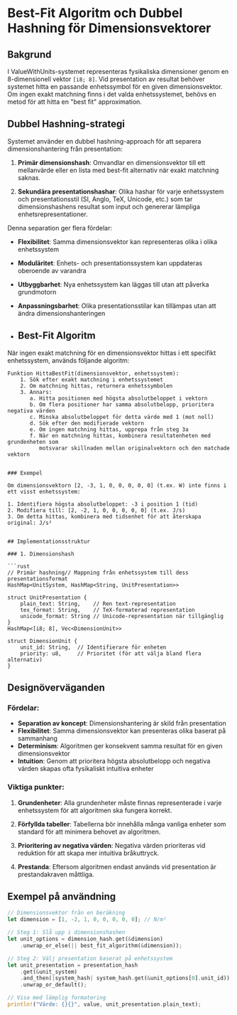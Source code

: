# Best-Fit Algoritm och Dubbel Hashning för Dimensionsvektorer

## Bakgrund

I ValueWithUnits-systemet representeras fysikaliska dimensioner genom en 8-dimensionell vektor `[i8; 8]`. Vid presentation av resultat behöver systemet hitta en passande enhetssymbol för en given dimensionsvektor. Om ingen exakt matchning finns i det valda enhetssystemet, behövs en metod för att hitta en "best fit" approximation.

## Dubbel Hashning-strategi

Systemet använder en dubbel hashning-approach för att separera dimensionshantering från presentation:

1. **Primär dimensionshash**: Omvandlar en dimensionsvektor till ett mellanvärde eller en lista med best-fit alternativ när exakt matchning saknas.

2. **Sekundära presentationshashar**: Olika hashar för varje enhetssystem och presentationsstil (SI, Anglo, TeX, Unicode, etc.) som tar dimensionshashens resultat som input och genererar lämpliga enhetsrepresentationer.

Denna separation ger flera fördelar:
- **Flexibilitet**: Samma dimensionsvektor kan representeras olika i olika enhetssystem
- **Moduläritet**: Enhets- och presentationssystem kan uppdateras oberoende av varandra
- **Utbyggbarhet**: Nya enhetssystem kan läggas till utan att påverka grundmotorn
- **Anpassningsbarhet**: Olika presentationsstilar kan tillämpas utan att ändra dimensionshanteringen

- ## Best-Fit Algoritm

När ingen exakt matchning för en dimensionsvektor hittas i ett specifikt enhetssystem, används följande algoritm:

```pseudocode
Funktion HittaBestFit(dimensionsvektor, enhetssystem):
    1. Sök efter exakt matchning i enhetssystemet
    2. Om matchning hittas, returnera enhetssymbolen
    3. Annars:
       a. Hitta positionen med högsta absolutbeloppet i vektorn
       b. Om flera positioner har samma absolutbelopp, prioritera negativa värden
       c. Minska absolutbeloppet för detta värde med 1 (mot noll)
       d. Sök efter den modifierade vektorn
       e. Om ingen matchning hittas, upprepa från steg 3a
       f. När en matchning hittas, kombinera resultatenheten med grundenheten som 
          motsvarar skillnaden mellan originalvektorn och den matchade vektorn


### Exempel

Om dimensionsvektorn [2, -3, 1, 0, 0, 0, 0, 0] (t.ex. W) inte finns i ett visst enhetssystem:

1. Identifiera högsta absolutbeloppet: -3 i position 1 (tid)
2. Modifiera till: [2, -2, 1, 0, 0, 0, 0, 0] (t.ex. J/s)
3. Om detta hittas, kombinera med tidsenhet för att återskapa original: J/s²


## Implementationsstruktur

### 1. Dimensionshash

```rust
// Primär hashning// Mappning från enhetssystem till dess presentationsformat
HashMap<UnitSystem, HashMap<String, UnitPresentation>>

struct UnitPresentation {
    plain_text: String,    // Ren text-representation
    tex_format: String,    // TeX-formaterad representation
    unicode_format: String // Unicode-representation när tillgänglig
}
HashMap<[i8; 8], Vec<DimensionUnit>>

struct DimensionUnit {
    unit_id: String,  // Identifierare för enheten
    priority: u8,     // Prioritet (för att välja bland flera alternativ)
}
```

## Designöverväganden

### Fördelar:

- **Separation av koncept**: Dimensionshantering är skild från presentation
- **Flexibilitet**: Samma dimensionsvektor kan presenteras olika baserat på sammanhang
- **Determinism**: Algoritmen ger konsekvent samma resultat för en given dimensionsvektor
- **Intuition**: Genom att prioritera högsta absolutbelopp och negativa värden skapas ofta fysikaliskt intuitiva enheter

### Viktiga punkter:

1. **Grundenheter**: Alla grundenheter måste finnas representerade i varje enhetssystem för att algoritmen ska fungera korrekt.

2. **Förfyllda tabeller**: Tabellerna bör innehålla många vanliga enheter som standard för att minimera behovet av algoritmen.

3. **Prioritering av negativa värden**: Negativa värden prioriteras vid reduktion för att skapa mer intuitiva bråkuttryck.

4. **Prestanda**: Eftersom algoritmen endast används vid presentation är prestandakraven måttliga.

## Exempel på användning

```rust
// Dimensionsvektor från en beräkning
let dimension = [1, -2, 1, 0, 0, 0, 0, 0]; // N/m²

// Steg 1: Slå upp i dimensionshashen
let unit_options = dimension_hash.get(&dimension)
    .unwrap_or_else(|| best_fit_algorithm(&dimension));

// Steg 2: Välj presentation baserat på enhetssystem
let unit_presentation = presentation_hash
    .get(&unit_system)
    .and_then(|system_hash| system_hash.get(&unit_options[0].unit_id))
    .unwrap_or_default();

// Visa med lämplig formatering
println!("Värde: {}{}", value, unit_presentation.plain_text);

